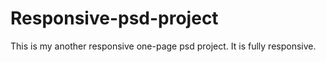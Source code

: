 # Responsive-psd-project
This is my another responsive one-page psd project. It is fully responsive.
